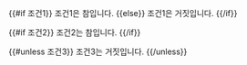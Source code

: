 {{#if 조건1}}
조건1은 참입니다.
{{else}}
조건1은 거짓입니다.
{{/if}}

{{#if 조건2}}
조건2는 참입니다.
{{/if}}

{{#unless 조건3}}
조건3는 거짓입니다.
{{/unless}}